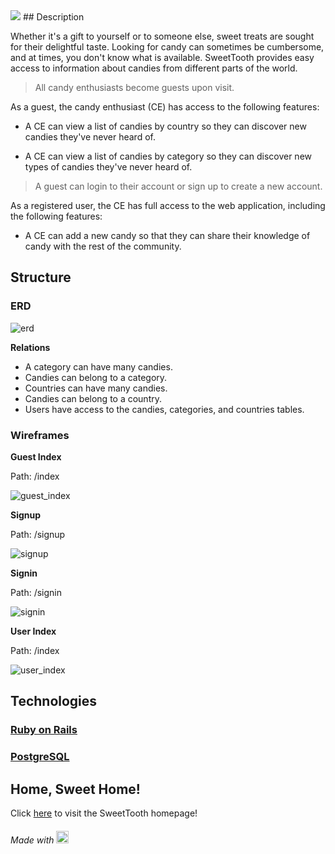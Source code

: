 <img src="https://trello-attachments.s3.amazonaws.com/556f9a7b5c6ff546cf2c5ad2/752x358/9afa945986bcac3018d43d99da338631/sweettooth-04.png" />
## Description

Whether it's a gift to yourself or to someone else, sweet treats are sought for their delightful taste. Looking for candy can sometimes be cumbersome, and at times, you don't know what is available. SweetTooth provides easy access to information about candies from different parts of the world.

> All candy enthusiasts become guests upon visit.

As a guest, the candy enthusiast (CE) has access to the following features:

+ A CE can view a list of candies by country so they can discover new candies they've never heard of.

+ A CE can view a list of candies by category so they can discover new types of candies they've never heard of.

> A guest can login to their account or sign up to create a new account.

As a registered user, the CE has full access to the web application, including the following features:

+ A CE can add a new candy so that they can share their knowledge of candy with the rest of the community.

## Structure

### ERD

![erd](https://trello-attachments.s3.amazonaws.com/556e3985d1588cfc0ffd2ae8/795x572/5e87ed0d535aff69b0ea3b37611074b0/ERD.png)

**Relations**

+ A category can have many candies.
+ Candies can belong to a category.
+ Countries can have many candies.
+ Candies can belong to a country.
+ Users have access to the candies, categories, and countries tables.

### Wireframes

**Guest Index**

Path: /index

![guest_index](https://trello-attachments.s3.amazonaws.com/556f84c81a1fbbe889611a92/960x560/2d949c35dde23645a47d6e48b42f4f03/guest_index.png)

**Signup**

Path: /signup

![signup](https://trello-attachments.s3.amazonaws.com/556f84c81a1fbbe889611a92/960x560/3df52c2bafa2826f5d9ee6893ece398a/signup_form.png)

**Signin**

Path: /signin

![signin](https://trello-attachments.s3.amazonaws.com/556f84c81a1fbbe889611a92/960x560/f9df4445a9c540199d0ee7bfa9a8b8e1/signin_form.png)

**User Index**

Path: /index

![user_index](https://trello-attachments.s3.amazonaws.com/556f84c81a1fbbe889611a92/960x560/609c92713465f4fd7099a0558f1a2ba3/user_index.png)

## Technologies

### [Ruby on Rails](https://github.com/rails/rails "Ruby on Rails Github")

### [PostgreSQL](http://www.postgresql.org/ "PostgreSQL Homepage")

## Home, Sweet Home!

Click [here](https://duckduckgo.com/?key=831f8865546b0011a3df07061eb38865ef82a5b286c12a8117d6cea84ed40d6b37eb308eb8219534bd6d5660fd05b8dd341ee04ed47adc36a67bde213d507037 "DuckDuckGo!") to visit the SweetTooth homepage!

###### Made with <img src="https://trello-attachments.s3.amazonaws.com/556f9a7b5c6ff546cf2c5ad2/800x600/3dcb37e093ee5257003d4738fff1fa82/sweettooth-02.png" height="20px" />
